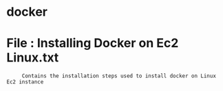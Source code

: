 # docker

# File : Installing Docker on Ec2 Linux.txt
         Contains the installation steps used to install docker on Linux Ec2 instance
         
         
         
